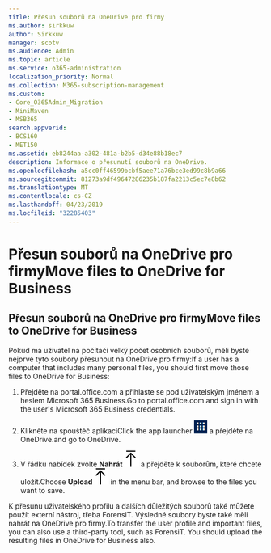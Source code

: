 ```yaml
---
title: Přesun souborů na OneDrive pro firmy
ms.author: sirkkuw
author: Sirkkuw
manager: scotv
ms.audience: Admin
ms.topic: article
ms.service: o365-administration
localization_priority: Normal
ms.collection: M365-subscription-management
ms.custom:
- Core_O365Admin_Migration
- MiniMaven
- MSB365
search.appverid:
- BCS160
- MET150
ms.assetid: eb8244aa-a302-481a-b2b5-d34e88b18ec7
description: Informace o přesunutí souborů na OneDrive.
ms.openlocfilehash: a5cc0ff46599bcbf5aee71a76bce3ed99c8b9a66
ms.sourcegitcommit: 81273a9df49647286235b187fa2213c5ec7e8b62
ms.translationtype: MT
ms.contentlocale: cs-CZ
ms.lasthandoff: 04/23/2019
ms.locfileid: "32285403"
---
```

# <a name="move-files-to-onedrive-for-business"></a><span data-ttu-id="0b55a-103">Přesun souborů na OneDrive pro firmy</span><span class="sxs-lookup"><span data-stu-id="0b55a-103">Move files to OneDrive for Business</span></span>

## <a name="move-files-to-onedrive-for-business"></a><span data-ttu-id="0b55a-104">Přesun souborů na OneDrive pro firmy</span><span class="sxs-lookup"><span data-stu-id="0b55a-104">Move files to OneDrive for Business</span></span>

<span data-ttu-id="0b55a-105">Pokud má uživatel na počítači velký počet osobních souborů, měli byste nejprve tyto soubory přesunout na OneDrive pro firmy:</span><span class="sxs-lookup"><span data-stu-id="0b55a-105">If a user has a computer that includes many personal files, you should first move those files to OneDrive for Business:</span></span>
  
1. <span data-ttu-id="0b55a-106">Přejděte na portal.office.com a přihlaste se pod uživatelským jménem a heslem Microsoft 365 Business.</span><span class="sxs-lookup"><span data-stu-id="0b55a-106">Go to portal.office.com and sign in with the user's Microsoft 365 Business credentials.</span></span>
    
2. <span data-ttu-id="0b55a-107">Klikněte na spouštěč aplikací</span><span class="sxs-lookup"><span data-stu-id="0b55a-107">Click the app launcher</span></span> ![The app launcher icon in Office 365](media/7502f4ec-3c9a-435d-a7b4-b9cda85189a7.png) <span data-ttu-id="0b55a-109">a přejděte na OneDrive.</span><span class="sxs-lookup"><span data-stu-id="0b55a-109">and go to OneDrive.</span></span> 
    
3. <span data-ttu-id="0b55a-110">V řádku nabídek zvolte **Nahrát**![Upload](media/d9b963b8-10af-42e2-953d-360301b83d3c.png) a přejděte k souborům, které chcete uložit.</span><span class="sxs-lookup"><span data-stu-id="0b55a-110">Choose **Upload**![Upload](media/d9b963b8-10af-42e2-953d-360301b83d3c.png) in the menu bar, and browse to the files you want to save.</span></span> 
    
<span data-ttu-id="0b55a-p101">K přesunu uživatelského profilu a dalších důležitých souborů také můžete použít externí nástroj, třeba ForensiT. Výsledné soubory byste také měli nahrát na OneDrive pro firmy.</span><span class="sxs-lookup"><span data-stu-id="0b55a-p101">To transfer the user profile and important files, you can also use a third-party tool, such as ForensiT. You should upload the resulting files in OneDrive for Business also.</span></span>
  
